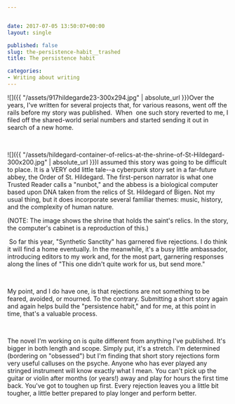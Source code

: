 ```yaml
---


date: 2017-07-05 13:50:07+00:00
layout: single

published: false
slug: the-persistence-habit__trashed
title: The persistence habit

categories:
- Writing about writing
---
```





![]({{ "/assets/917hildegarde23-300x294.jpg" | absolute_url }})Over the years, I've written for several projects that, for various reasons, went off the rails before my story was published.  When  one such story reverted to me, I filed off the shared-world serial numbers and started sending it out in search of a new home. 










 












![]({{ "/assets/hildegard-container-of-relics-at-the-shrine-of-St-Hildegard-300x200.jpg" | absolute_url }})I assumed this story was going to be difficult to place. It is a VERY odd little tale--a cyberpunk story set in a far-future abbey, the Order of St. Hildegard. The first-person narrator is what one Trusted Reader calls a "nunbot," and the abbess is a biological computer based upon DNA taken from the relics of St. Hildegard of Bigen. Not my usual thing, but it does incorporate several familiar themes: music, history, and the complexity of human nature.

(NOTE: The image shows the shrine that holds the saint's relics. In the story, the computer's cabinet is a reproduction of this.)












 So far this year, "Synthetic Sanctity" has garnered five rejections. I do think it will find a home eventually. In the meanwhile, it's a busy little ambassador, introducing editors to my work and, for the most part, garnering responses along the lines of "This one didn't quite work for us, but send more."










 




My point, and I do have one, is that rejections are not something to be feared, avoided, or mourned. To the contrary. Submitting a short story again and again helps build the "persistence habit," and for me, at this point in time, that's a valuable process.










 










The novel I'm working on is quite different from anything I've published. It's bigger in both length and scope. Simply put, it's a stretch. I'm determined (bordering on "obsessed") but I'm finding that short story rejections form very useful calluses on the psyche. Anyone who has ever played any stringed instrument will know exactly what I mean. You can't pick up the guitar or violin after months (or years!) away and play for hours the first time back. You've got to toughen up first. Every rejection leaves you a little bit tougher, a little better prepared to play longer and perform better.



